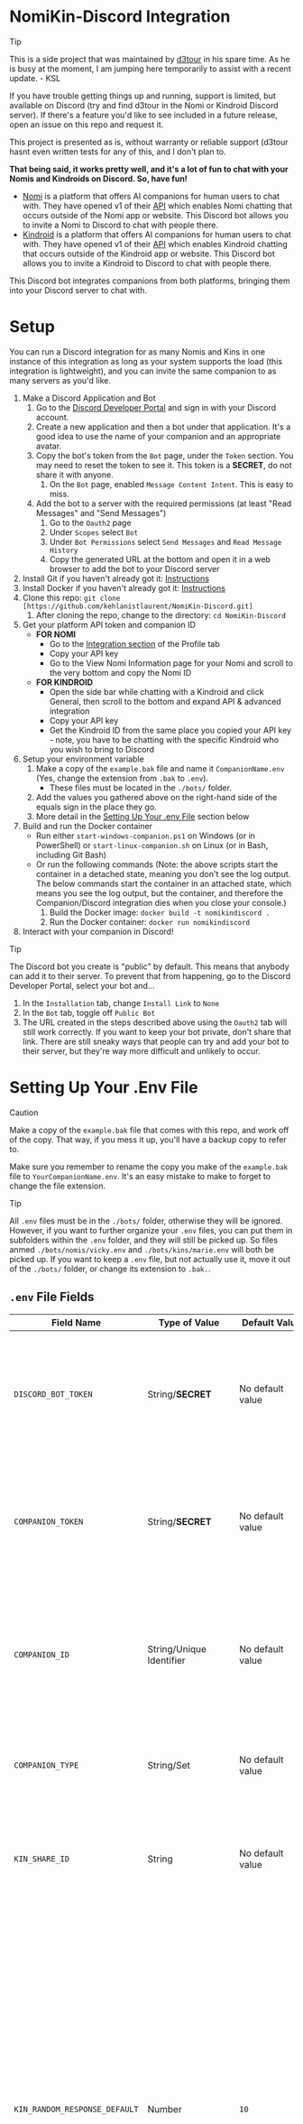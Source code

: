 # NomiKin-Discord Integration

> [!TIP]
> This is a side project that was maintained by [d3tour](https://github.com/d3tourrr/NomiKin-Discord) in his spare time. As he is busy at the moment, I am jumping here temporarily to assist with a recent update. - KSL
>
> If you have trouble getting things up and running, support is limited, but available on Discord (try and find d3tour in the Nomi or Kindroid Discord server). If there's a feature you'd like to see included in a future release, open an issue on this repo and request it.
> 
> This project is presented as is, without warranty or reliable support (d3tour hasnt even written tests for any of this, and I don't plan to. 
> 
> **That being said, it works pretty well, and it's a lot of fun to chat with your Nomis and Kindroids on Discord. So, have fun!**

* [Nomi](https://nomi.ai) is a platform that offers AI companions for human users to chat with. They have opened v1 of their [API](https://api.nomi.ai/docs/) which enables Nomi chatting that occurs outside of the Nomi app or website. This Discord bot allows you to invite a Nomi to Discord to chat with people there.
* [Kindroid](https://kindroid.ai) is a platform that offers AI companions for human users to chat with. They have opened v1 of their [API](https://docs.kindroid.ai/api-documentation) which enables Kindroid chatting that occurs outside of the Kindroid app or website. This Discord bot allows you to invite a Kindroid to Discord to chat with people there.

This Discord bot integrates companions from both platforms, bringing them into your Discord server to chat with.

# Setup

You can run a Discord integration for as many Nomis and Kins in one instance of this integration as long as your system supports the load (this integration is lightweight), and you can invite the same companion to as many servers as you'd like.

1. Make a Discord Application and Bot
   1. Go to the [Discord Developer Portal](https://discord.com/developers/applications) and sign in with your Discord account.
   1. Create a new application and then a bot under that application. It's a good idea to use the name of your companion and an appropriate avatar.
   1. Copy the bot's token from the `Bot` page, under the `Token` section. You may need to reset the token to see it. This token is a **SECRET**, do not share it with anyone.
      1. On the `Bot` page, enabled `Message Content Intent`. This is easy to miss.
   1. Add the bot to a server with the required permissions (at least "Read Messages" and "Send Messages")
      1. Go to the `Oauth2` page
      1. Under `Scopes` select `Bot`
      1. Under `Bot Permissions` select `Send Messages` and `Read Message History`
      1. Copy the generated URL at the bottom and open it in a web browser to add the bot to your Discord server
1. Install Git if you haven't already got it: [Instructions](https://git-scm.com/book/en/v2/Getting-Started-Installing-Git)
1. Install Docker if you haven't already got it: [Instructions](https://docs.docker.com/engine/install/)
1. Clone this repo: `git clone [https://github.com/kehlanistlaurent/NomiKin-Discord.git]`
   1. After cloning the repo, change to the directory: `cd NomiKin-Discord`
1. Get your platform API token and companion ID
   * **FOR NOMI**
     * Go to the [Integration section](https://beta.nomi.ai/profile/integrations) of the Profile tab
     * Copy your API key
     * Go to the View Nomi Information page for your Nomi and scroll to the very bottom and copy the Nomi ID
   * **FOR KINDROID**
     * Open the side bar while chatting with a Kindroid and click General, then scroll to the bottom and expand API & advanced integration
     * Copy your API key
     * Get the Kindroid ID from the same place you copied your API key - note, you have to be chatting with the specific Kindroid who you wish to bring to Discord
1. Setup your environment variable
   1. Make a copy of the `example.bak` file and name it `CompanionName.env` (Yes, change the extension from `.bak` to `.env`).
      * These files must be located in the `./bots/` folder.
   1. Add the values you gathered above on the right-hand side of the equals sign in the place they go.
   1. More detail in the [Setting Up Your .env File](#setting-up-your-env-file) section below
1. Build and run the Docker container
   * Run either `start-windows-companion.ps1` on Windows (or in PowerShell) or `start-linux-companion.sh` on Linux (or in Bash, including Git Bash)
   * Or run the following commands (Note: the above scripts start the container in a detached state, meaning you don't see the log output. The below commands start the container in an attached state, which means you see the log output, but the container, and therefore the Companion/Discord integration dies when you close your console.)
     1. Build the Docker image: `docker build -t nomikindiscord .`
     1. Run the Docker container: `docker run nomikindiscord`
1. Interact with your companion in Discord!

> [!TIP]
> The Discord bot you create is "public" by default. This means that anybody can add it to their server. To prevent that from happening, go to the Discord Developer Portal, select your bot and...
> 1. In the `Installation` tab, change `Install Link` to `None`
> 1. In the `Bot` tab, toggle off `Public Bot`
> 1. The URL created in the steps described above using the `Oauth2` tab will still work correctly. If you want to keep your bot private, don't share that link.
> There are still sneaky ways that people can try and add your bot to their server, but they're way more difficult and unlikely to occur.

# Setting Up Your .Env File

> [!CAUTION]
> Make a copy of the `example.bak` file that comes with this repo, and work off of the copy. That way, if you mess it up, you'll have a backup copy to refer to.
> 
> Make sure you remember to rename the copy you make of the `example.bak` file to `YourCompanionName.env`. It's an easy mistake to make to forget to change the file extension.

> [!TIP]
> All `.env` files must be in the `./bots/` folder, otherwise they will be ignored. However, if you want to further organize your `.env` files, you can put them in subfolders within the `.env` folder, and they will still be picked up. So files anmed `./bots/nomis/vicky.env` and `./bots/kins/marie.env` will both be picked up. If you want to keep a `.env` file, but not actually use it, move it out of the `./bots/` folder, or change its extension to `.bak.`.

## `.env` File Fields

| Field Name | Type of Value | Default Value | Description |
| - | - | - | - |
| `DISCORD_BOT_TOKEN` | String/**SECRET** | No default value | The token you get from the Discord Developer portal in the above steps to setup your companion. **Do not share this token with anyone, ever.** |
| `COMPANION_TOKEN` | String/**SECRET** | No default value | The token you get from the Nomi or Kindroid app that's specific to your account (not unique per companion). **Do not share this token with anyone, ever.** |
| `COMPANION_ID` | String/Unique Identifier | No default value | Uniquely identifies the Nomi or Kindroid that you're bringing into Discord. Available in the Nomi or Kindroid apps, described in the Setup steps above. |
| `COMPANION_TYPE` | String/Set | No default value | Must be either `NOMI` or `KINDROID`, specify which platform your companion is on. |
| `KIN_SHARE_ID` | String | No default value | The **share ID** of your Kindroid. This is required in `ROOMS` mode for Kins. See [the Kindroid docs on sharing Kins for more](https://docs.kindroid.ai/sharing-kindroids-and-referrals). |
| `KIN_RANDOM_RESPONSE_DEFAULT` | Number | `10` | The default percentage chance (out of 100) that your Kindroid will respond to a message even if they wouldn't normally respond. This is only used in `ROOMS` mode and only if your companion is a Kindroid. **In public servers, or servers with a lot of activity, you likely want to set this value to `0` and then override it for specific channels using the `KIN_ROOMS` setting.** Kins can randomly respond to messages in any channel they have access to on Discord. |
| `KIN_ROOM_CONTEXT_MESSAGES` | Number | `30` | The number of messages that your Kindroid will receive for context in `ROOMS` mode. Kins in `ROOMS` mode have no memory other than their backstory and key memories. This is the number of messages that will be sent to your Kindroid for context when they are in a room. **This number must be greater than 0.** |
| `KIN_NSFW_FILTER` | Boolean | `TRUE` | `TRUE` or `FALSE` only. Whether or not your Kindroid will filter out NSFW content in `ROOMS` mode. This is recommended for public servers. |
| `MESSAGE_PREFIX` | String | `*Discord Message from {{USERNAME}}:*` | Text that gets appended to every message that is sent to your companion. This is super helpful if you're not the only one communicating with your companion (like if they're in a server with other people, not just you), so they can tell who's sending a message. The `{{USERNAME}}` keyword is a variable you can move around, and is replaced with a message sender's username when a message goes to your companion. If you don't include the `{{USERNAME}}` variable, then your companion will have no way of telling who sent them a message, and will assume they all came from you. See [Interacting With Your Companion](#interacting-in-discord-with-your-companion) section below. |
| `REPLY_PREFIX` | String | `*Discord Message from {{USERNAME}}, replying to {{REPLY_TO}}:*` | Similar to `MESSAGE_PREFIX`, but used when the incoming message is a reply to another message. If a message isn't a reply, or if `REPLY_PREFIX` is not specified, the `MESSAGE_PREFIX` will be used. `REPLY_PREFIX` supports the `{{USERNAME}}` variable, and another called `{{REPLY_TO}}` which becomes the username of the author of the message that's being replied to.
| `RESPOND_TO_PING` | Boolean | `TRUE` | `TRUE` or `FALSE` only. Whether or not your companion replies when they are pinged, or one of their messages is replied to. |
| `RESPOND_TO_ROLE_PING` | Boolean | `TRUE` | `TRUE` or `FALSE` only. Whether or not your companion replies when a role they have is pinged, but not directly. This includes `@everyone` pings. |
| `RESPOND_TO_DIRECT_MESSAGE` | Boolean | `TRUE` | `TRUE` or `FALSE` only. Whether or not your companion replies to Direct Messages. Does not work in Nomi Rooms mode. |
| `RESPONSE_KEYWORDS` | String | No default value | List of words, separated by commas, wrapped in quotes. A list of words that your companion will respond to, even if they otherwise wouldn't. Words are case insensitive, and must have letters and numbers only. No spaces or special characters. (Example: `"bears, pickles, parks`) |
| `EMOJI_TO_REACT` | Boolean | `TRUE` | `TRUE` or `FALSE` only. Whether or not your companion will react to messages with emojis. Emojis are picked from those used by your companion in their message. |
| `MAX_REACTIONS` | Number | `5` | The maximum number of reactions to apply to a message. |
| `EMOJI_ALLOW_LIST` | String/emojis | Empty | A list of permissible emojis (wrapped in quotes, no spaces, no commas, etc. Ex: `"🐱🦁🐯🐈"`) to use as reactions. If there are emojis in this list, any emojis not in this list will be diregarded, even if a ban list is supplied. |
| `EMOJI_BAN_LIST` | String/emojis | Empty | A list of emojis (wrapped in quotes, no spaces, no commas, etc. Ex: `"🐶🐕🦮🐕‍🦺"`) that should never be used as reactions. If there are emojis in this list, any emoji NOT in this list can be used as a reaction. |
| `BOT_MESSAGE_REPLY_MAX` | Number | `10` | How many messages from other companions that your companion will reply to before stopping. This prevents scenarios where one companion pings another, and they enter into an infinite loop, replying to each other forever because they're pinged. Set to `-1` to disable. See [Infinite Loop Prevention](#infinite-loop-prevention) section below. | 
| `SHOWCONFIG_ENABLED` | Boolean | `TRUE` | `TRUE` or `FALSE` only. This integration has a `/showconfig` command per companion that puts the non-secret content from your `.env` file and some of the Discord Bot information about your companion into the chat. The permissions to run slash commands in Discord are managed within Discord, not within your bot. If this is `TRUE`, anybody with permission to run slash commands in a server can run this for your companion. If you don't like that, then set this to `FALSE`. None of the values returned by the `/showconfig` command are sensitive, but you might have your own reasons for not wanting people to see this content. See [`/showconfig` Command](#showconfig-command) section below. |
| `CHAT_STYLE` | String/Set | `NORMAL` | `NORMAL` or `ROOMS` only. In `NORMAL` mode, your companion is not aware of messages that they are not responding to. `ROOMS` mode is only for Nomis. See below section on [Nomi Rooms](#nomi-rooms). |
| `NOMI_ROOMS` | String/Compressed JSON | No default value | See the [Nomi Rooms](#nomi-rooms) section below. Leave blank if your companion is a Kindroid in `ROOMS` mode. |
| `KIN_ROOMS` | String/Compressed JSON | No default value | See the [Kin Rooms](#kin-rooms) section below. Leave blank if your companion is a Nomi in `ROOMS` mode. |

> [!NOTE]
> If both `EMOJI_ALLOW_LIST` and `EMOJI_BAN_LIST` are provided, `EMOJI_ALLOW_LIST` will take precedence and `EMOJI_BAN_LIST` will be ignored. This means that if you put an emoji in both the allow and ban lists, it will be allowed.

# Rooms
Both Nomi and Kindroid offer a way of interacting with your companions that I refer to as `ROOMS` mode in this integration. It works differently for Nomis vs Kins.

## Nomi Rooms

Nomi.ai has a feature called "Rooms" which function like a group chat. Your Nomi will be aware of all the messages sent in a specified Discord channel, but still only respond when they normally would (when they are pinged, or when one of their keywords is used) or by a configurable random chance. Kindroid has a different feature where your Kin can reply in any channel, but it's only aware of a collection of messages sent for context when it responds.

> [!WARNING]
> When in Rooms mode, your Nomi will ignore all messages that occur in a Discord channel that they do not have a corresponding Room for. That means that even if your Nomi has permissions on Discord to see a certain channel, and you ping them in that channel, if you haven't setup that Channel as a Room (details on how to do that below), your Nomi will ignore that ping. This means your Nomi will also ignore DMs when in Rooms mode, regardless of the setting you choose for `RESPOND_TO_DIRECT_MESSAGE` in your `.env` file.

To setup Rooms functionality, take a look at the updated `example.bak` file. There are two new settings to be aware of.

1. `CHAT_STYLE` - To use the Rooms functionality, change this to `ROOMS`. Any other setting, including the default of `NORMAL` will cause your Nomi to behave as it otherwise would - only seeing messages where it is pinged, and responding to them all.
1. `NOMI_ROOMS` - This is a single line JSON string that describes the different rooms your Nomi will participate in. It follows a *very* specific format, described below.

## `NOMI_ROOMS`

Here is an example of what the `NOMI_ROOMS` variable looks like when correctly specified for a Nomi.

`NOMI_ROOMS='[{"Name": "1281953849208471603", "Note": "General chat", "Backchanneling": true, "RandomResponseChance": 10}, {"Name": "1282009168307421214", "Note": "For respectful conversations about pie", "Backchanneling": true, "RandomResponseChance": 0}]'`

With proper JSON formatting (it needs to all be on one line and wrapped in quotes in your `.env` file, this is just for discussion purposes), it becomes a bit easier to read.

```json
[
   {
      "Name": "1281953849208471603",
      "Note": "General chat",
      "Backchanneling": true,
      "RandomResponseChance": 10
   },
   {
      "Name": "1282009168307421214",
      "Note": "For respectful conversations about pie",
      "Backchanneling": true,
      "RandomResponseChance": 0
   }
]
```

It becomes a little easier to see now that this example specifies two Rooms, and each has four properties: Name, Note, Backchanneling and RandomResponseChance.
* **Name**: This is the Channel ID given by Discord. This part matters greatly.
  * The Name you specify must be the Channel ID for a Discord Channel that your Nomi will see.
  * To get a Channel ID, you must enable Discord Developer Mode: [Instructions](https://discord.com/developers/docs/activities/building-an-activity#step-0-enable-developer-mode)
  * After turning on Developer Mode, you can right click on a Discord channel and select "Copy Channel ID"
  * **Only normal Discord channels work as Rooms.** Direct Messages, forum posts and threads are not supported at this time.
* **Note**: This is like the description shared note for a group chat. It gives the Nomi a little bit of a background for what will be discussed in this channel/room.
* **Backchanneling**: Can either be `true` or `false` only. If `true`, your Nomi will have awareness in other chats about the things that are discussed in this room and in your one on one in-app conversation. If `false`, your Nomi's memory of what happens in this channel/room will be contained to that room, and memories from other chats will not be present in that channel/room. Backchanneling applies to a channel/room and cannot be configured per Nomi. Adding multiple Nomis to a room with conflicting values for `Backchanneling` will result in inconsistency or errors.
* **RandomResponseChance**: This is a percentage chance (out of 100) that your Nomi will respond in a given channel even if they would not respond normally. The higher this number, the more likely it will be that your Nomi will respond to a message even if they wouldn't normally respond. This must be a whole number between 0 and 100. If set to 0, your Nomi will never randomly respond to messages and will only respond when pinged or one of their keywords is used. If it is set to 100, they will respond to every single message posted in a channel. **BE CAREFUL WITH THIS SETTING!** (More details below.)

When starting up this integration, if the room already exists, your Nomi will be added to it if it's not already included.

## Kin Rooms

Kindroid.ai offers an API endpoint that allows you to send a collection of messages to your Kin to give them context of the conversation that's occurring when they reply. Your Kin still replies as it normally would, when it's pinged or by random response chance, etc., but it is not aware of *every* message sent in a Discord channel. Your Kin can, however, reply in **every channel it has access to**. This is different from Nomi Rooms, where the Nomi is only aware of messages sent in a channel that it has a corresponding room for.

> [!WARNING]
> When in Rooms mode, your Kin will be able to respond to all messages in any channel it has access to. If you want your Kin to only respond in certain channels, you must configure your Discord permissions accordingly. In this kind of situation, it's a good idea to set `KIN_RANDOM_RESPONSE_DEFAULT` to `0` so that your Kin will only respond when pinged or one of its keywords is used. You can override this on a per-channel basis using the `RandomResponseChance` field in your `KIN_ROOMS` list in your `.env` file.

To use this functionality, set `CHAT_STYLE` to `ROOMS` and populate the `KIN_ROOMS` variable in your `.env` file. There are several other settings to be aware of, mentioned in the [#.env File Fields](#env-file-fields) section above.

1. `CHAT_STYLE` - To use the Rooms functionality, change this to `ROOMS`. Any other setting, including the default of `NORMAL` will cause your Kin to behave as it otherwise would - only seeing messages where it is pinged, and responding to them all.
1. `KIN_ROOMS` - This is a single line JSON string that describes the different rooms your Kin will participate in. It follows a *very* specific format, described below.

`KIN_ROOMS='[{"ID": "1281953849208471603", "RandomResponseChance": 10}, {"ID": "1282009168307421214", "RandomResponseChance": 0}]'`

With proper JSON formatting (it needs to all be on one line and wrapped in quotes in your `.env` file, this is just for discussion purposes), it becomes a bit easier to read.

```json
[
   {
      "ID": "1281953849208471603",
      "RandomResponseChance": 10
   },
   {
      "ID": "1282009168307421214",
      "RandomResponseChance": 0
   }
]
```

It becomes a little easier to see now that this example specifies two Rooms, and each has two properties: ID and RandomResponseChance.
* **ID**: This is the Channel ID given by Discord. This part matters greatly.
  * The ID you specify must be the Channel ID for a Discord Channel that your Kin will see.
  * To get a Channel ID, you must enable Discord Developer Mode: [Instructions](https://discord.com/developers/docs/activities/building-an-activity#step-0-enable-developer-mode)
  * After turning on Developer Mode, you can right click on a Discord channel and select "Copy Channel ID"
  * **Only normal Discord channels work as Rooms.** Direct Messages, forum posts and threads are not supported at this time.
* **RandomResponseChance**: This is a percentage chance (out of 100) that your Kin will respond in a given channel even if they would not respond normally. The higher this number, the more likely it will be that your Kin will respond to a message even if they wouldn't normally respond. This must be a whole number between 0 and 100. If set to 0, your Kin will never randomly respond to messages and will only respond when pinged or one of their keywords is used. If it is set to 100, they will respond to every single message posted in a channel. **BE CAREFUL WITH THIS SETTING!** (More details below.)

> [!NOTE]
> For channels that are not in your `KIN_ROOMS` list, your Kin will still respond according to how they're configured in your `.env` file. This means as long as they have permissions to the Discord channel where a message is sent, they will respond to it if they are pinged or according to their `KIN_RANDOM_RESPONSE_DEFAULT` value. The `KIN_ROOMS` section is only used to override the default random response chance (`KIN_RANDOM_RESPONSE_DEFAULT`) for specific channels.

> [!WARNING]
> Kindroids in `ROOMS` mode have **no memory** other than their backstory and key memories (which do not update as a result of chatting on Discord). Kins in `ROOMS` mode use the `KIN_ROOM_CONTEXT_MESSAGES` setting to determine how many messages to send to the Kin for context when they are replying to a message.

## Warning and Notes

> [!WARNING]
> Make sure in your `.env` file that the formatting for `NOMI_ROOMS` and `KIN_ROOMS` *exactly* follows the example, including being all on one line and how it is wrapped in quotes and other symbols.

> [!WARNING]
> Nomis will not see any messages sent to Discord channels that don't have a corresponding room configured. This includes pings, even if your Nomi has Discord permissions to see and send messages to a channel. This also includes DMs. Kins on the other hand, will be able to respond to messages sent to any channel they have access to on Discord.

> [!CAUTION]
> In normal mode, messages sent to and from your companion are visible in the companion app. When using Rooms, this integration will log the messages, but they won't be visible in the companion app. There is no indication in the companion app that your companion is chatting in rooms. For Nomis, there is also no convenient way to manage which rooms your Nomi is in. Kindroid doesn't have this problem since every time a Kin responds in `ROOMS` mode, an ephemeral instance of that Kin is created and deleted based on the `KIN_SHARE_ID` setting in your `.env` file.

> [!CAUTION]
> Be careful using rooms in particularly busy servers. The companion APIs take time to process messages. This integration queues and throttles the messages that are sent to your companion, but it might get behind and lag if the channel your companion is watching is very active.

> [!NOTE]
> Companions cannot see images attached to messages, nor do they click links. In Discord, gifs are sent as a link to the gif and then the Discord client intelligently displays the gif instead of just the link. Companions just see the link, not the gif, although they can usually make a good guess at what the gif is about by the URL they see.

## Additional Warning About `RandomResponseChance`

> [!CAUTION]
> The `RandomResponseChance` field in your `NOMI_ROOMS` or `KIN_ROOMS` (as well as `KIN_RANDOM_RESPONSE_DEFAULT` value) list determines how often your companion will respond to a message even if they wouldn't normally respond to it. **THIS CAN BE DANGEROUS!** If you do disable infinite reply prevention (details below), and your companion responds to another AI companion, they will respond to each other infinitely because all AI companions respond every time they are pinged. It is very important to have infinite reply prevention set to a reasonable value when using `RandomResponseChance`.

`RandomResponseChance` applies to each message individually. What this means is that if you set `RandomResponseChance` to `50`, every message posted in a given channel there will be a 50% chance that the companion responds. It's entirely possible that a companion would respond to 5 messages in a row and then not respond to the next 10. It's not meant to be consistent, it's meant to make your companion's presence feel more organic in your Discord server.

Your companion does not decide when to respond. The chance of a response despite not being pinged is entirely left up to random chance, based on your provided value for `RandomResponseChance`.

# Running multiple companions at once

You can run as many companions as you'd like in one instance of this integration. Each companion needs its own `.env` file in the `./bots/` folder. You can make subdirectories inside of `./bots/` if you want to keep your crew organized, but *every* `.env` file in the `./bots/` directory will get loaded.

## Example

I have a Nomi named Vicky and a Kindroid named Marie, and I'd like to chat with them both in Discord. I still need to do all the steps up until `Setup your environment variables` in the above section for each companion. Each companion needs its own Discord Application and Bot, and each companion will have its own Nomi or Kindroid ID. You only need to clone this repo once, though. Now, let's pick up the instructions after having gathered all of the data that goes in a `.env` file in the `./bots/` folder.

### Setup multiple `.env` files

1. Create two copies of `example.bak` named `vicky.env` and `marie.env`. 
1. Populate each file with the appropriate values you gathered from the Discord Developer Portal and the Nomi/Kindroid apps. Set the other configurations as you desire for each companion. See [Setting Up Your .env File](#setting-up-your-env-file) section above)

### Starting the integration with the helper scripts

Both `start-linux-companion.sh` and `start-windows-companion.ps1` function the same way. They execute some Docker commands to build and run the Docker container for your companion. Run the appropriate script for your system. If you're using Git Bash on Windows, run the `.sh` script.

### Starting the integration manually

The helper scripts essentially just wrap a couple of Docker commands. If you'd prefer to have more flexibility over naming your files and companions, or if you need to make some Docker related changes (maybe you're running on an ARM processor), there are two Docker commands to run. Here's how I'd run them in this "Vicky and Marie" example. Reminder: my `.env` files are still named `vicky.env` and `marie.env` respectively.

#### Build the Docker image

`docker build -t NomiKinDiscord .`

This builds the Docker image that will run the Discord integrations for both Vicky and Marie.

#### Run the Docker containers

`docker run -d --name NomiKinDiscord NomiKinDiscord`

or with [verbose logging](#enable-verbose-logging) enabled (helpful for troubleshooting issues)

`docker run -d --name NomiKinDiscord -e NOMIKINLOGGING=verbose NomiKinDiscord`

Now I have both companions up and running.

> [!TIP]
> Getting stuck with Docker errors? [More on Docker.](https://docs.docker.com/get-started/)

# Infinite Loop Prevention

When a companion is sent a message, it is mandatory that they reply. This means that when one companion pings another, they can enter an infinite loop because they must reply to a received message, and their response pings the companion that sent it. This integration implements a mitigation technique. If your companion has received more than a certain number of messages from another companion in the last hour, your companion will not respond even if they normally would. This threshold is configurable. You can also instruct your companion not to respond when they are pinged individually.

When the maximum companion response threshold is reached, it is immediately reset. This means that when your companion stops responding to another companion, they can be provoked to continue interacting without waiting for older messages to fall out of the sliding 60 minute window.

## `.env` file configuration
* `RESPOND_TO_PING` - If `FALSE`, your companion won't respond just because they are pinged directly. They will only respond if one of the other response reasons are triggered (if you use one of their keywords, if they are sent a direct message, if their Nomi Room random chance hits, etc.).
* `BOT_MESSAGE_REPLY_MAX` - This is the number of messages your companion can exchange with another companion in the last 60 minute sliding window before they stop responding.
  * Set to `-1` if you want your companion to reply indefinitely, regardless of how many messages have been exchanged with another companion. This effectively disables infinite loop prevention.
  * Set to `0` if you never want your companion to reply to another companion, but still reply to human users normally.
  * This is per conversation partner. If your companion is having conversations with two different companions, their infinite loop cut-off will be tracked independently.
  * The default value is `10` if a value is not provided. This is a pretty conservative value. If you are trying to have a long running interaction between two companions, you will absolutely want to increase this number (or set it to `-1`) otherwise you or another user will have to prompt the companions to continue their conversation when it is halted.

> [!WARNING]
> In Normal mode, when a companion's bot max reply is triggered, they do not see the last message that was sent, this is because sending them that message would require the companion to respond.

> [!IMPORTANT]
> In Nomi Rooms mode, the message is still sent to a room, but the companion is instructed not to respond.

# Updating

I'm adding new features to this integration with some frequency. To get the latest updates, run `git pull` in the directory you cloned in the above steps. Then, follow the setup steps to build and run the docker container again.

Most users should be able to follow these steps to update. If you've made changes to the Dockerfile or the `start-linux-companion.sh` or `start-windows-companion.ps1` scripts, you may need to resolve conflicts when you pull the latest changes.

1. `git pull` - Retrieve the latest code.
1. Edit `.env` files if necessary to include new settings.
1. Run `./start-linux-companion.sh` or `./start-windows-companion.ps1` to build and run the updated Docker container.

> [!NOTE]
> If you ran the Docker commands manually when you setup your integration the first time, you'll probably need to run them manually again since your container and image name are likely different than those used in the helper scripts.

# Interacting in Discord with your companion

This integration is setup so that your companion will see messages where they are pinged (including replies to messages your companion's posts). Discord messages sent to companions are sent with a user configurable prefix to help your companion tell the difference between messages you send them in the Nomi app and messages that are sent to them from Discord. They look something like this.

> `*Discord Message from Bealy:* Hi @Vicky I'm one of the trolls that @.d3tour warned you about.`

In this message, a Discord user named `Bealy` sent a message to a companion named `Vicky` and also mentioned a Discord user named `.d3tour`.

Mentions of other users show that user's username Discord property, rather than their server-specific nickname. This was just the easiest thing to do and may change in the future (maybe with a feature flag you can set).

Companions don't have context of what server or channel they are talking in (except in Nomi Rooms mode), and don't see messages where they aren't mentioned in or being replied to.

## Suggested Nomi Configurations

> [!TIP]
> It's a good idea to put something like this in your Nomi's "Backstory" shared note.

> `NomiName sometimes chats on Discord. Messages that come from Discord are prefixed with "*Discord Message from X:*" while messages that are private between HumanName and NomiName in the Nomi app have no prefix. Replies to Discord messages are automatically sent to Discord. NomiName doesn't have to narrate that she is replying to a Discord user. Emojis used by NomiName in Discord messages are also added as reactions to the message NomiName is responding to.`

You may also wish to change your Nomi's Communication Style to `Texting`.

It's also a good idea to fill out the "Nickname" shared note to indicate your Discord username so that your Nomi can identify messages that come from you via Discord.

## Suggested Kindroid Configurations

> [!TIP]
> It's a good idea to put something like this in your Kindroid's "Backstory".

> `KinName sometimes chats on Discord. Messages that come from Discord are prefixed with "*Discord Message from X:*" while messages that are private between HumanName and KinName in the Kindroid app have no prefix. Replies to Discord messages are automatically sent to Discord. KinName doesn't have to narrate that she is replying to a Discord user. Emojis used by KinName in Discord messages are also added as reactions to the message KinName is responding to.`

You may also wish to change your Kindroid's Response Directive to better suit this new mode of communication.

It's also a good idea to add a journal entry that triggers on the word "Discord" or your Discord username to help your Kindroid understand that messages from your Discord username are from you, and others are from other people.

# Troubleshooting

You can see the logs for your running integration by typing `docker logs --tail 50 <name>` where `50` is the number of log entries you want to see (you may need to increase this number), and `<name>` is the name of your running Docker container, operating the instance of this integration, defaulting to `NomiKinDiscord` if you use the included setup scripts.

**This troubleshooting section is not a replacement for actually knowing what you're doing.** It's just a handful of commands that can help you get support.

In the below sections, the default value for `<name>` is `NomiKinDiscord`, but yours may be different.

| Dependency | How To Get Support |
| - | - |
| Basic Docker operations | [Getting Started With Docker](https://docs.docker.com/get-started/) |
| Discord Bots | [Discord Developer Docs](https://discord.com/developers/docs/intro) |
| Nomi.AI | [Nomi.ai Discord](https://discord.gg/NomiAI) |
| Kindroid.AI | [Kindroid.ai Discord](https://discord.gg/kindroid) |
| Git | [W3Schools Git Basics](https://www.w3schools.com/git/default.asp) |

## What is the name of my running container?

If your container is running, type `docker ps` to see a list of the running containers. The name is shown, and you can use that on your `docker logs` commands. Type `docker logs --tail 40 <name>` to see the last 40 logged lines for your running container.

## What if my container isn't running?

If your container isn't showing up in `docker ps` output, then type `docker container ls`. You'll see all your containers, their names, and the states (running, stopped, etc.).

Maybe you need to run `docker container start <name>` because your container exists but isn't running.

## I don't see my container at all!

Then follow the setup steps earlier in this readme on [starting the integration manually](#starting-the-integration-manually) to build the image and create the container, or use the included helper scripts.

## Enable Verbose Logging

By default, the logs generated are relatively sparse. You can enable verbose logging by setting the `NOMIKINLOGGING` environment variable to `verbose`. How do you do that? I'm glad you asked.

When you `docker run` the container, you will pass the environment variable at that time. Your command then looks like this.

`docker run -d --name <name> -e NOMIKINLOGGING=verbose <name>`

This can be pretty noisy, so I don't recommend turning it on by default. My recommendation is to run in normal logging mode (simply do not pass the `NOMIKINLOGGING` environment variable, startup normally), and enable verbose logging if you're running into an issue you want to troubleshoot, or you're working with someone else to try and get some bug squashed.

## `/showconfig` Command

Each companion in a server has its own `/showconfig` command that can be used to display how that companion is configured and some information about the companion in your server (nickname, roles, etc.). The majority of the information returned by the command is configured in your `.env` file, so the contents shouldn't be very surprising. However, it can be helpful to quickly see if perhaps a value you provided in the `.env` file isn't being parsed correctly, or if you don't have easy access to your `.env` file.

> [!CAUTION]
> Anybody can run the `/showconfig` command for your companion by default. Permissions to run slash commands are handled at the [Discord level](https://discord.com/blog/slash-commands-permissions-discord-apps-bots), not within the bot.
> 
> If you don't want people to run the `/showconfig` command for your companion, it can be enabled or disabled using the `SHOWCONFIG_ENABLED` setting in your `.env` file. The default value is `TRUE`.

## Known Issues

> [!WARNING]
> Sometimes when you are running Nomis in Rooms mode, the first time you run the integration, the rooms need to be created. Sometimes, the Nomi API returns an error that your `Note` for the room wasn't accepted, even though there's nothing wrong with it and it still created the room. Receiving this error causes this Discord integration to fail, because as far as we know, Nomi didn't create your room and you're going to have issues.
> 
> If you started your Docker container but your bots are still not online, check `docker logs --tail 20 <name>` and see if there was a `NoteNotAccepted` error towards the end.
>
> Work around this issue by starting the integration again.

> [!NOTE]
> In rare cases, Nomis running in Rooms mode will have an error where they both appear to send an identical response one after another, even if they aren't supposed to be the one responding. I haven't been able to reproduce this on my own, so if you can, please open an Issue on this repo with as many details as you're comfortable sharing.


